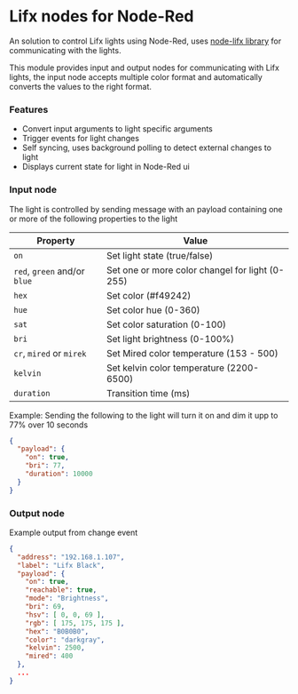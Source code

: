 # Lifx nodes for Node-Red
An solution to control Lifx lights using Node-Red, uses [node-lifx library](https://github.com/MariusRumpf/node-lifx) for communicating with the lights.

This module provides input and output nodes for communicating with Lifx lights, the input node accepts multiple color format and automatically converts the values to the right format. 

### Features
* Convert input arguments to light specific arguments
* Trigger events for light changes
* Self syncing, uses background polling to detect external changes to light
* Displays current state for light in Node-Red ui

### Input node
The light is controlled by sending message with an payload containing one or more of the following properties to the light

| Property | Value |
|---|---|
| `on` | Set light state (true/false)|
| `red`, `green` and/or `blue` | Set one or more color changel for light (0-255)|
| `hex` | Set color (#f49242) |
| `hue` | Set color hue (0-360) |
| `sat` | Set color saturation (0-100) | 
| `bri` | Set light brightness (0-100%) |
| `cr`, `mired` or `mirek` | Set Mired color temperature (153 - 500) |
| `kelvin` | Set kelvin color temperature (2200-6500) |
| `duration` | Transition time (ms) |


Example: Sending the following to the light will turn it on and dim it upp to 77% over 10 seconds

```json
{
  "payload": {
    "on": true, 
    "bri": 77,
    "duration": 10000
  }
}
```

### Output node

Example output from change event 
```json
{ 
  "address": "192.168.1.107",
  "label": "Lifx Black", 
  "payload": {
    "on": true, 
    "reachable": true, 
    "mode": "Brightness", 
    "bri": 69, 
    "hsv": [ 0, 0, 69 ], 
    "rgb": [ 175, 175, 175 ], 
    "hex": "B0B0B0", 
    "color": "darkgray", 
    "kelvin": 2500, 
    "mired": 400 
  },
  ...
}
```
